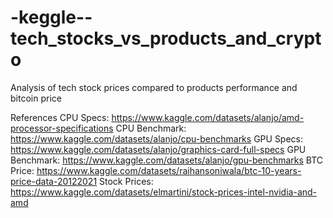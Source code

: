 # -keggle--tech_stocks_vs_products_and_crypto
 Analysis of tech stock prices compared to products performance and bitcoin price

References
CPU Specs: https://www.kaggle.com/datasets/alanjo/amd-processor-specifications
CPU Benchmark: https://www.kaggle.com/datasets/alanjo/cpu-benchmarks
GPU Specs: https://www.kaggle.com/datasets/alanjo/graphics-card-full-specs
GPU Benchmark: https://www.kaggle.com/datasets/alanjo/gpu-benchmarks
BTC Price: https://www.kaggle.com/datasets/raihansoniwala/btc-10-years-price-data-20122021
Stock Prices: https://www.kaggle.com/datasets/elmartini/stock-prices-intel-nvidia-and-amd
